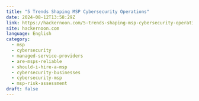 ```yaml
---
title: "5 Trends Shaping MSP Cybersecurity Operations"
date: 2024-08-12T13:58:29Z
link: https://hackernoon.com/5-trends-shaping-msp-cybersecurity-operations?source=rss&utm_medium=RSS&utm_source=news.12bit.vn
site: hackernoon.com
language: English
category:
  - msp
  - cybersecurity
  - managed-service-providers
  - are-msps-reliable
  - should-i-hire-a-msp
  - cybersecurity-businesses
  - cybersecurity-msp
  - msp-risk-assessment
draft: false
---
```

